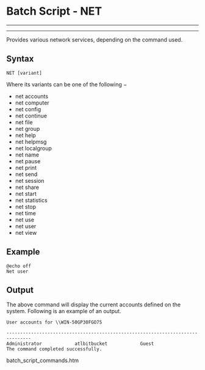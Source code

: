 # Batch Script - NET

---



---

Provides various network services, depending on the command used.

## Syntax

```
NET [variant]
```

Where its variants can be one of the following −

* net accounts
* net computer
* net config
* net continue
* net file
* net group
* net help
* net helpmsg
* net localgroup
* net name
* net pause
* net print
* net send
* net session
* net share
* net start
* net statistics
* net stop
* net time
* net use
* net user
* net view

## Example

```
@echo off 
Net user
```

## Output

The above command will display the current accounts defined on the system. Following is an example of an output.

```
User accounts for \\WIN-50GP30FGO75

-------------------------------------------------------------------------------
Administrator            atlbitbucket            Guest
The command completed successfully.
```

batch\_script\_commands.htm

